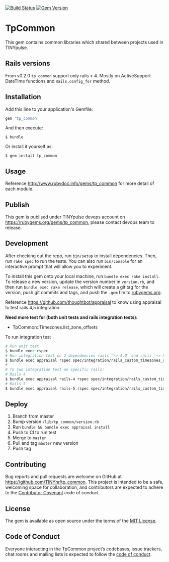 [![Build Status](https://travis-ci.org/TINYhr/tp_common.svg?branch=master)](https://travis-ci.org/TINYhr/tp_common)
[![Gem Version](https://badge.fury.io/rb/tp_common.svg)](https://badge.fury.io/rb/tp_common)

# TpCommon

This gem contains common libraries which shared between projects used in TINYpulse.

## Rails versions

From v0.2.0 `tp_common` support only rails > 4. Mostly on ActiveSupport DateTime functions and `Rails.config_for` method.

## Installation

Add this line to your application's Gemfile:

```ruby
gem 'tp_common'
```

And then execute:

    $ bundle

Or install it yourself as:

    $ gem install tp_common

## Usage

Reference http://www.rubydoc.info/gems/tp_common for more detail of each module.

## Publish

This gem is publised under TINYpulse devops account on https://rubygems.org/gems/tp_common, please contact devops team to release.

## Development

After checking out the repo, run `bin/setup` to install dependencies. Then, run `rake spec` to run the tests. You can also run `bin/console` for an interactive prompt that will allow you to experiment.

To install this gem onto your local machine, run `bundle exec rake install`. To release a new version, update the version number in `version.rb`, and then run `bundle exec rake release`, which will create a git tag for the version, push git commits and tags, and push the `.gem` file to [rubygems.org](https://rubygems.org).

Reference https://github.com/thoughtbot/appraisal to know using appraisal to test rails 4,5 integration.

**Need more test for (both unit tests and rails integration tests):**

* TpCommon::Timezones.list_zone_offsets

To run integration test

```bash
# Run unit test
$ bundle exec rspec
# Run integration test on 2 dependencies rails '~> 4.0' and rails '~> 5.0'
$ bundle exec appraisal rspec spec/integration/rails_custom_timezones_spec.rb && bundle exec appraisal rspec spec/integration/rails_spec.rb
#
# To run integration test on specific rails:
# Rails 4
$ bundle exec appraisal rails-4 rspec spec/integration/rails_custom_timezones_spec.rb && bundle exec appraisal rails-4 rspec spec/integration/rails_spec.rb
# Rails 5
$ bundle exec appraisal rails-5 rspec spec/integration/rails_custom_timezones_spec.rb && bundle exec appraisal rails-5 rspec spec/integration/rails_spec.rb

```

## Deploy

1. Branch from master
2. Bump version `/lib/tp_common/version.rb`
3. Run `bundle && bundle exec appraisal install`
4. Push to CI to run test
5. Merge to `master`
6. Pull and tag `master` new version
7. Push tag

## Contributing

Bug reports and pull requests are welcome on GitHub at https://github.com/TINYhr/tp_common. This project is intended to be a safe, welcoming space for collaboration, and contributors are expected to adhere to the [Contributor Covenant](http://contributor-covenant.org) code of conduct.

## License

The gem is available as open source under the terms of the [MIT License](http://opensource.org/licenses/MIT).

## Code of Conduct

Everyone interacting in the TpCommon project’s codebases, issue trackers, chat rooms and mailing lists is expected to follow the [code of conduct](https://github.com/TINYhr/tp_common/blob/master/CODE_OF_CONDUCT.md).

